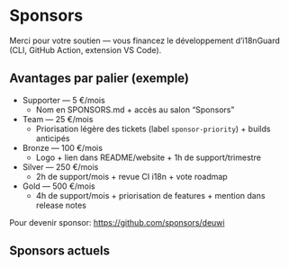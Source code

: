 # Sponsors

Merci pour votre soutien — vous financez le développement d’i18nGuard (CLI, GitHub Action, extension VS Code).

## Avantages par palier (exemple)
- Supporter — 5 €/mois
  - Nom en SPONSORS.md + accès au salon “Sponsors”
- Team — 25 €/mois
  - Priorisation légère des tickets (label `sponsor-priority`) + builds anticipés
- Bronze — 100 €/mois
  - Logo + lien dans README/website + 1h de support/trimestre
- Silver — 250 €/mois
  - 2h de support/mois + revue CI i18n + vote roadmap
- Gold — 500 €/mois
  - 4h de support/mois + priorisation de features + mention dans release notes

Pour devenir sponsor: https://github.com/sponsors/deuwi

## Sponsors actuels
<!-- Ajoutez ci‑dessous vos sponsors (logo 100x100) -->
<!-- Exemple:
<a href="https://example.com"><img src="https://logo.clearbit.com/example.com" width="100" height="100" alt="Example"/></a>
-->